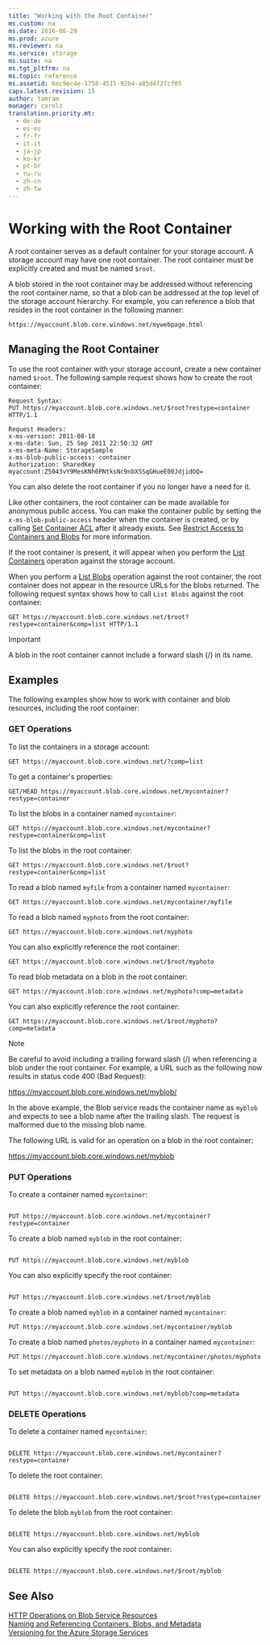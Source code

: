 ```yaml
---
title: "Working with the Root Container"
ms.custom: na
ms.date: 2016-06-29
ms.prod: azure
ms.reviewer: na
ms.service: storage
ms.suite: na
ms.tgt_pltfrm: na
ms.topic: reference
ms.assetid: 6ec9ec4e-1758-4515-92b4-a85d4f27cf05
caps.latest.revision: 15
author: tamram
manager: carolz
translation.priority.mt: 
  - de-de
  - es-es
  - fr-fr
  - it-it
  - ja-jp
  - ko-kr
  - pt-br
  - ru-ru
  - zh-cn
  - zh-tw
---
```

# Working with the Root Container
A root container serves as a default container for your storage account. A storage account may have one root container. The root container must be explicitly created and must be named `$root`.  
  
 A blob stored in the root container may be addressed without referencing the root container name, so that a blob can be addressed at the top level of the storage account hierarchy. For example, you can reference a blob that resides in the root container in the following manner:  
  
```  
https://myaccount.blob.core.windows.net/mywebpage.html  
```  
  
## Managing the Root Container  
 To use the root container with your storage account, create a new container named `$root`. The following sample request shows how to create the root container:  
  
```  
Request Syntax:  
PUT https://myaccount.blob.core.windows.net/$root?restype=container HTTP/1.1  
  
Request Headers:  
x-ms-version: 2011-08-18  
x-ms-date: Sun, 25 Sep 2011 22:50:32 GMT  
x-ms-meta-Name: StorageSample  
x-ms-blob-public-access: container  
Authorization: SharedKey myaccount:Z5043vY9MesKNh0PNtksNc9nbXSSqGHueE00JdjidOQ=  
```  
  
 You can also delete the root container if you no longer have a need for it.  
  
 Like other containers, the root container can be made available for anonymous public access. You can make the container public by setting the `x-ms-blob-public-access` header when the container is created, or by calling [Set Container ACL](Set-Container-ACL.md) after it already exists. See [Restrict Access to Containers and Blobs](/azure/storage/storage-manage-access-to-resources) for more information.  
  
 If the root container is present, it will appear when you perform the [List Containers](List-Containers2.md) operation against the storage account.  
  
 When you perform a [List Blobs](List-Blobs.md) operation against the root container, the root container does not appear in the resource URLs for the blobs returned. The following request syntax shows how to call `List Blobs` against the root container:  
  
```  
GET https://myaccount.blob.core.windows.net/$root?restype=container&comp=list HTTP/1.1  
```  
  
> [!IMPORTANT]
>  A blob in the root container cannot include a forward slash (/) in its name.  
  
## Examples  
 The following examples show how to work with container and blob resources, including the root container:  
  
### GET Operations  
 To list the containers in a storage account:  
  
```  
GET https://myaccount.blob.core.windows.net/?comp=list  
```  
  
 To get a container's properties:  
  
```  
GET/HEAD https://myaccount.blob.core.windows.net/mycontainer?restype=container  
```  
  
 To list the blobs in a container named `mycontainer`:  
  
```  
GET https://myaccount.blob.core.windows.net/mycontainer?restype=container&comp=list  
```  
  
 To list the blobs in the root container:  
  
```  
GET https://myaccount.blob.core.windows.net/$root?restype=container&comp=list  
```  
  
 To read a blob named `myfile` from a container named `mycontainer`:  
  
```  
GET https://myaccount.blob.core.windows.net/mycontainer/myfile  
```  
  
 To read a blob named `myphoto` from the root container:  
  
```  
GET https://myaccount.blob.core.windows.net/myphoto  
```  
  
 You can also explicitly reference the root container:  
  
```  
GET https://myaccount.blob.core.windows.net/$root/myphoto  
```  
  
 To read blob metadata on a blob in the root container:  
  
```  
GET https://myaccount.blob.core.windows.net/myphoto?comp=metadata  
```  
  
 You can also explicitly reference the root container:  
  
```  
GET https://myaccount.blob.core.windows.net/$root/myphoto?comp=metadata  
```  
  
> [!NOTE]
>  Be careful to avoid including a trailing forward slash (/) when referencing a blob under the root container. For example, a URL such as the following now results in status code 400 (Bad Request):  
>   
>  https://myaccount.blob.core.windows.net/myblob/  
>   
>  In the above example, the Blob service reads the container name as `myblob` and expects to see a blob name after the trailing slash. The request is malformed due to the missing blob name.  
>   
>  The following URL is valid for an operation on a blob in the root container:  
>   
>  https://myaccount.blob.core.windows.net/myblob  
  
### PUT Operations  
 To create a container named `mycontainer`:  
  
```  
  
PUT https://myaccount.blob.core.windows.net/mycontainer?restype=container  
```  
  
 To create a blob named `myblob` in the root container:  
  
```  
  
PUT https://myaccount.blob.core.windows.net/myblob  
```  
  
 You can also explicitly specify the root container:  
  
```  
  
PUT https://myaccount.blob.core.windows.net/$root/myblob  
```  
  
 To create a blob named `myblob` in a container named `mycontainer`:  
  
```  
PUT https://myaccount.blob.core.windows.net/mycontainer/myblob  
```  
  
 To create a blob named `photos/myphoto` in a container named `mycontainer`:  
  
```  
PUT https://myaccount.blob.core.windows.net/mycontainer/photos/myphoto  
```  
  
 To set metadata on a blob named `myblob` in the root container:  
  
```  
  
PUT https://myaccount.blob.core.windows.net/myblob?comp=metadata  
```  
  
### DELETE Operations  
 To delete a container named `mycontainer`:  
  
```  
  
DELETE https://myaccount.blob.core.windows.net/mycontainer?restype=container  
```  
  
 To delete the root container:  
  
```  
  
DELETE https://myaccount.blob.core.windows.net/$root?restype=container  
```  
  
 To delete the blob `myblob` from the root container:  
  
```  
  
DELETE https://myaccount.blob.core.windows.net/myblob  
```  
  
 You can also explicitly specify the root container:  
  
```  
  
DELETE https://myaccount.blob.core.windows.net/$root/myblob  
```  
  
## See Also  
 [HTTP Operations on Blob Service Resources](HTTP-Operations-on-Blob-Service-Resources.md)   
 [Naming and Referencing Containers, Blobs, and Metadata](Naming-and-Referencing-Containers--Blobs--and-Metadata.md)   
 [Versioning for the Azure Storage Services](Versioning-for-the-Azure-Storage-Services.md)

